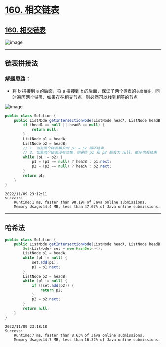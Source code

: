 # [160. 相交链表](https://github.com/imtsingyun/LeetCode/issues/38)

## [160. 相交链表](https://leetcode.cn/problems/intersection-of-two-linked-lists/)

![image](https://user-images.githubusercontent.com/56377217/200864258-7ddf507e-05ba-429b-bd46-92a76e6de484.png)


---

## 链表拼接法

### 解题思路：
- 将 b 拼接到 a 的后面，将 a 拼接到 b 的后面，保证了两个链表的`长度相等`，同时遍历两个链表，如果存在相交节点，则必然可以找到相等的节点

![image](https://user-images.githubusercontent.com/56377217/200866627-8adc0216-5b05-429e-b6ca-c7e45114b7c6.png)


```java
public class Solution {
    public ListNode getIntersectionNode(ListNode headA, ListNode headB) {
        if (headA == null || headB == null) {
            return null;
        }
        ListNode p1 = headA;
        ListNode p2 = headB;
        // 1. 当前两个链表相交时 p1 = p2 循环结束
        // 2. 如果两个链表没有交集，则最终 p1 和 p2 都会为 null，循环也会结束
        while (p1 != p2) {
            p1 = (p1 == null) ? headB : p1.next;
            p2 = (p2 == null) ? headA : p2.next;
        }
        return p1;
    }
}
```

```
2022/11/09 23:12:11
Success:
	Runtime:1 ms, faster than 98.19% of Java online submissions.
	Memory Usage:44.4 MB, less than 47.67% of Java online submissions.
```

---

## 哈希法

```java
public class Solution {
    public ListNode getIntersectionNode(ListNode headA, ListNode headB) {
        Set<ListNode> set = new HashSet<>();
        ListNode p1 = headA;
        while (p1 != null) {
            set.add(p1);
            p1 = p1.next;
        }
        ListNode p2 = headB;
        while (p2 != null) {
            if (!set.add(p2)) {
                return p2;
            }
            p2 = p2.next;
        }
        return null;
    }
}
```

```
2022/11/09 23:18:18	
Success:
	Runtime:7 ms, faster than 8.63% of Java online submissions.
	Memory Usage:44.7 MB, less than 16.32% of Java online submissions.
```